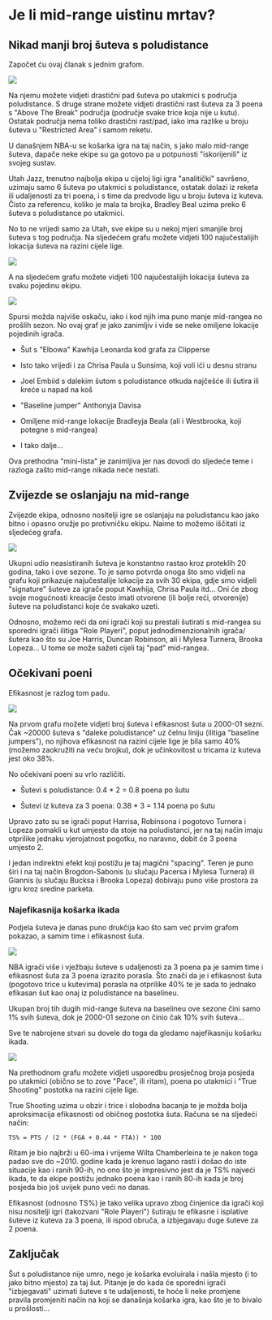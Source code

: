 # Je li mid-range uistinu mrtav?

## Nikad manji broj šuteva s poludistance

Započet ću ovaj članak s jednim grafom.

![](/assets/mid_range/lokacije_vrijeme.png)

Na njemu možete vidjeti drastični pad šuteva po utakmici s područja poludistance. S druge strane možete vidjeti drastični rast šuteva za 3 poena s "Above The Break" područja (područje svake trice koja nije u kutu). Ostatak područja nema toliko drastični rast/pad, iako ima razlike u broju šuteva u "Restricted Area" i samom reketu.

U današnjem NBA-u se košarka igra na taj način, s jako malo mid-range šuteva, dapače neke ekipe su ga gotovo pa u potpunosti "iskorijenili" iz svojeg sustav.

Utah Jazz, trenutno najbolja ekipa u cijeloj ligi igra "analitički" savršeno, uzimaju samo 6 šuteva po utakmici s poludistance, ostatak dolazi iz reketa ili udaljenosti za tri poena, i s time da predvode ligu u broju šuteva iz kuteva. Čisto za referencu, koliko je mala ta brojka, Bradley Beal uzima preko 6 šuteva s poludistance po utakmici.

No to ne vrijedi samo za Utah, sve ekipe su u nekoj mjeri smanjile broj šuteva s tog područja. Na sljedećem grafu možete vidjeti 100 najučestalijih lokacija šuteva na razini cijele lige.

![](/assets/mid_range/najcesce_lokacije_suta.png)

A na sljedećem grafu možete vidjeti 100 najučestalijih lokacija šuteva za svaku pojedinu ekipu.

![](/assets/mid_range/najucestalije_lokacije_suta.png)

Spursi možda najviše oskaču, iako i kod njih ima puno manje mid-rangea no prošlih sezon. No ovaj graf je jako zanimljiv i vide se neke omiljene lokacije pojedinih igrača.

- Šut s "Elbowa" Kawhija Leonarda kod grafa za Clipperse

- Isto tako vrijedi i za Chrisa Paula u Sunsima, koji voli ići u desnu stranu

- Joel Embiid s dalekim šutom s poludistance otkuda najčešće ili šutira ili kreće u napad na koš

- "Baseline jumper" Anthonyja Davisa

- Omiljene mid-range lokacije Bradleyja Beala (ali i Westbrooka, koji potegne s mid-rangea)

- I tako dalje...

Ova prethodna "mini-lista" je zanimljiva jer nas dovodi do sljedeće teme i razloga zašto mid-range nikada neće nestati.

## Zvijezde se oslanjaju na mid-range

Zvijezde ekipa, odnosno nositelji igre se oslanjaju na poludistancu kao jako bitno i opasno oružje po protivničku ekipu. Naime to možemo iščitati iz sljedećeg grafa.

![](/assets/mid_range/neasistirani_lokacije.png)

Ukupni udio neasistiranih šuteva je konstantno rastao kroz proteklih 20 godina, tako i ove sezone. To je samo potvrda onoga što smo vidjeli na grafu koji prikazuje najučestalije lokacije za svih 30 ekipa, gdje smo vidjeli "signature" šuteve za igrače poput Kawhija, Chrisa Paula itd... Oni će zbog svoje mogućnosti kreacije često imati otvorene (ili bolje reći, otvorenije) šuteve na poludistanci koje će svakako uzeti.

Odnosno, možemo reći da oni igrači koji su prestali šutirati s mid-rangea su sporedni igrači ilitiga "Role Playeri", poput jednodimenzionalnih igrača/šutera kao što su Joe Harris, Duncan Robinson, ali i Mylesa Turnera, Brooka Lopeza... U tome se može sažeti cijeli taj "pad" mid-rangea.

## Očekivani poeni

Efikasnost je razlog tom padu.

![](/assets/mid_range/prosjek_cijela_liga_2000_01.png)

Na prvom grafu možete vidjeti broj šuteva i efikasnost šuta u 2000-01 sezni. Čak ~20000 šuteva s "daleke poludistance" uz čelnu liniju (ilitiga "baseline jumpers"), no njihova efikasnost na razini cijele lige je bila samo 40% (možemo zaokružiti na veću brojku), dok je učinkovitost u tricama iz kuteva jest oko 38%.

No očekivani poeni su vrlo različiti.

- Šutevi s poludistance: 0.4 * 2 = 0.8 poena po šutu

- Šutevi iz kuteva za 3 poena: 0.38 * 3 = 1.14 poena po šutu

Upravo zato su se igrači poput Harrisa, Robinsona i pogotovo Turnera i Lopeza pomakli u kut umjesto da stoje na poludistanci, jer na taj način imaju otprilike jednaku vjerojatnost pogotku, no naravno, dobit će 3 poena umjesto 2.

I jedan indirektni efekt koji postižu je taj magični "spacing". Teren je puno širi i na taj način Brogdon-Sabonis (u slučaju Pacersa i Mylesa Turnera) ili Giannis (u slučaju Bucksa i Brooka Lopeza) dobivaju puno više prostora za igru kroz sredine parketa.

### Najefikasnija košarka ikada

Podjela šuteva je danas puno drukčija kao što sam već prvim grafom pokazao, a samim time i efikasnost šuta.

![](/assets/mid_range/prosjek_cijela_liga_2020_21.png)

NBA igrači više i vježbaju šuteve s udaljenosti za 3 poena pa je samim time i efikasnost šuta za 3 poena izrazito porasla. Što znači da je i efikasnost šuta (pogotovo trice u kutevima) porasla na otprilike 40% te je sada to jednako efikasan šut kao onaj iz poludistance na baselineu.

Ukupan broj tih dugih mid-range šuteva na baselineu ove sezone čini samo 1% svih šuteva, dok je 2000-01 sezone on činio čak 10% svih šuteva...

Sve te nabrojene stvari su dovele do toga da gledamo najefikasniju košarku ikada.

![](/assets/mid_range/pts_poss_ts_hr_scale.png)

Na prethodnom grafu možete vidjeti usporedbu prosječnog broja posjeda po utakmici (obično se to zove "Pace", ili ritam), poena po utakmici i "True Shooting" postotka na razini cijele lige.

True Shooting uzima u obzir i trice i slobodna bacanja te je možda bolja aproksimacija efikasnosti od običnog postotka šuta. Računa se na sljedeći način:

`TS% = PTS / (2 * (FGA + 0.44 * FTA)) * 100`

Ritam je bio najbrži u 60-ima i vrijeme Wilta Chamberleina te je nakon toga padao sve do ~2010\. godine kada je krenuo lagano rasti i došao do iste situacije kao i ranih 90-ih, no ono što je impresivno jest da je TS% najveći ikada, te da ekipe postižu jednako poena kao i ranih 80-ih kada je broj posjeda bio još uvijek puno veći no danas.

Efikasnost (odnosno TS%) je tako velika upravo zbog činjenice da igrači koji nisu nositelji igri (takozvani "Role Playeri") šutiraju te efikasne i isplative šuteve iz kuteva za 3 poena, ili ispod obruča, a izbjegavaju duge šuteve za 2 poena.

## Zaključak

Šut s poludistance nije umro, nego je košarka evoluirala i našla mjesto (i to jako bitno mjesto) za taj šut. Pitanje je do kada će sporedni igrači "izbjegavati" uzimati šuteve s te udaljenosti, te hoće li neke promjene pravila promjeniti način na koji se današnja košarka igra, kao što je to bivalo u prošlosti...
